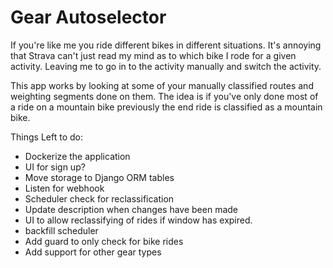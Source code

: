 # Gear Autoselector

If you're like me you ride different bikes in different situations. It's annoying that Strava can't just read my mind as to which bike I rode for a given activity.  Leaving me to go in to the activity manually and switch the activity.


This app works by looking at some of your manually classified routes and weighting segments done on them.  The idea is if you've only done most of a ride on a mountain bike previously the end ride is classified as a mountain bike.


Things Left to do:
* Dockerize the application
* UI for sign up?
* Move storage to Django ORM tables
* Listen for webhook
* Scheduler check for reclassification
* Update description when changes have been made
* UI to allow reclassifying of rides if window has expired.
* backfill scheduler
* Add guard to only check for bike rides
* Add support for other gear types